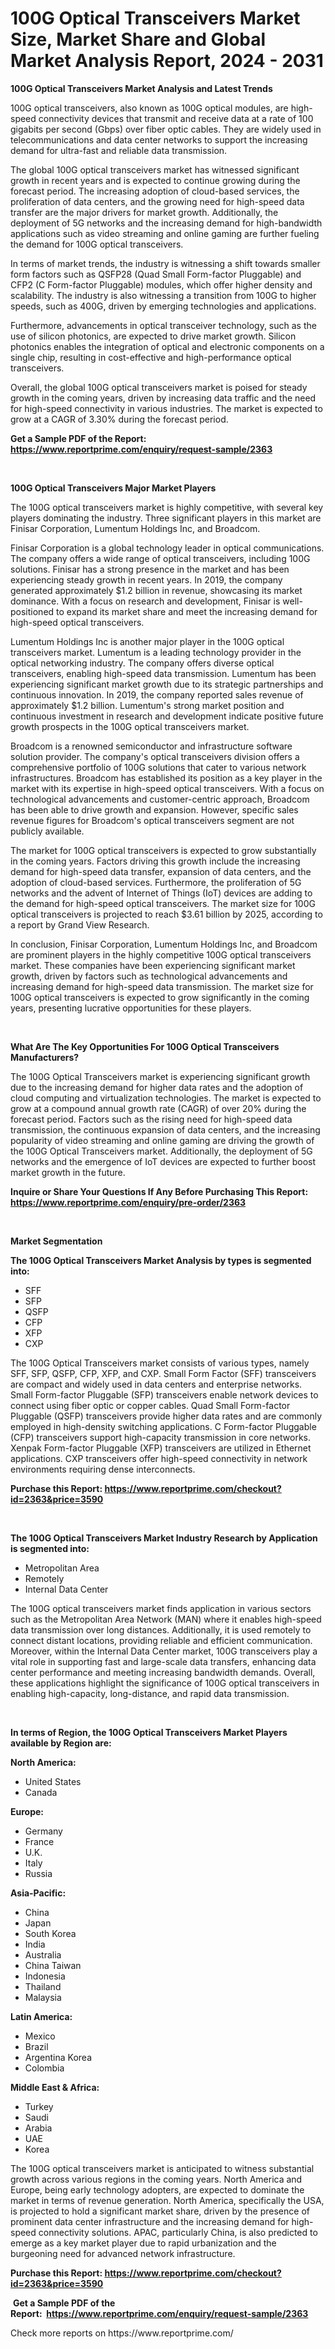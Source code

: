 <p><h1>100G Optical Transceivers Market Size, Market Share and Global Market Analysis Report, 2024 - 2031</h1></p><p><strong>100G Optical Transceivers Market Analysis and Latest Trends</strong></p>
<p><p>100G optical transceivers, also known as 100G optical modules, are high-speed connectivity devices that transmit and receive data at a rate of 100 gigabits per second (Gbps) over fiber optic cables. They are widely used in telecommunications and data center networks to support the increasing demand for ultra-fast and reliable data transmission.</p><p>The global 100G optical transceivers market has witnessed significant growth in recent years and is expected to continue growing during the forecast period. The increasing adoption of cloud-based services, the proliferation of data centers, and the growing need for high-speed data transfer are the major drivers for market growth. Additionally, the deployment of 5G networks and the increasing demand for high-bandwidth applications such as video streaming and online gaming are further fueling the demand for 100G optical transceivers.</p><p>In terms of market trends, the industry is witnessing a shift towards smaller form factors such as QSFP28 (Quad Small Form-factor Pluggable) and CFP2 (C Form-factor Pluggable) modules, which offer higher density and scalability. The industry is also witnessing a transition from 100G to higher speeds, such as 400G, driven by emerging technologies and applications.</p><p>Furthermore, advancements in optical transceiver technology, such as the use of silicon photonics, are expected to drive market growth. Silicon photonics enables the integration of optical and electronic components on a single chip, resulting in cost-effective and high-performance optical transceivers.</p><p>Overall, the global 100G optical transceivers market is poised for steady growth in the coming years, driven by increasing data traffic and the need for high-speed connectivity in various industries. The market is expected to grow at a CAGR of 3.30% during the forecast period.</p></p>
<p><strong>Get a Sample PDF of the Report:&nbsp; <a href="https://www.reportprime.com/enquiry/request-sample/2363">https://www.reportprime.com/enquiry/request-sample/2363</a></strong></p>
<p>&nbsp;</p>
<p><strong>100G Optical Transceivers Major Market Players</strong></p>
<p><p>The 100G optical transceivers market is highly competitive, with several key players dominating the industry. Three significant players in this market are Finisar Corporation, Lumentum Holdings Inc, and Broadcom.</p><p>Finisar Corporation is a global technology leader in optical communications. The company offers a wide range of optical transceivers, including 100G solutions. Finisar has a strong presence in the market and has been experiencing steady growth in recent years. In 2019, the company generated approximately $1.2 billion in revenue, showcasing its market dominance. With a focus on research and development, Finisar is well-positioned to expand its market share and meet the increasing demand for high-speed optical transceivers.</p><p>Lumentum Holdings Inc is another major player in the 100G optical transceivers market. Lumentum is a leading technology provider in the optical networking industry. The company offers diverse optical transceivers, enabling high-speed data transmission. Lumentum has been experiencing significant market growth due to its strategic partnerships and continuous innovation. In 2019, the company reported sales revenue of approximately $1.2 billion. Lumentum's strong market position and continuous investment in research and development indicate positive future growth prospects in the 100G optical transceivers market.</p><p>Broadcom is a renowned semiconductor and infrastructure software solution provider. The company's optical transceivers division offers a comprehensive portfolio of 100G solutions that cater to various network infrastructures. Broadcom has established its position as a key player in the market with its expertise in high-speed optical transceivers. With a focus on technological advancements and customer-centric approach, Broadcom has been able to drive growth and expansion. However, specific sales revenue figures for Broadcom's optical transceivers segment are not publicly available.</p><p>The market for 100G optical transceivers is expected to grow substantially in the coming years. Factors driving this growth include the increasing demand for high-speed data transfer, expansion of data centers, and the adoption of cloud-based services. Furthermore, the proliferation of 5G networks and the advent of Internet of Things (IoT) devices are adding to the demand for high-speed optical transceivers. The market size for 100G optical transceivers is projected to reach $3.61 billion by 2025, according to a report by Grand View Research.</p><p>In conclusion, Finisar Corporation, Lumentum Holdings Inc, and Broadcom are prominent players in the highly competitive 100G optical transceivers market. These companies have been experiencing significant market growth, driven by factors such as technological advancements and increasing demand for high-speed data transmission. The market size for 100G optical transceivers is expected to grow significantly in the coming years, presenting lucrative opportunities for these players.</p></p>
<p>&nbsp;</p>
<p><strong>What Are The Key Opportunities For 100G Optical Transceivers Manufacturers?</strong></p>
<p><p>The 100G Optical Transceivers market is experiencing significant growth due to the increasing demand for higher data rates and the adoption of cloud computing and virtualization technologies. The market is expected to grow at a compound annual growth rate (CAGR) of over 20% during the forecast period. Factors such as the rising need for high-speed data transmission, the continuous expansion of data centers, and the increasing popularity of video streaming and online gaming are driving the growth of the 100G Optical Transceivers market. Additionally, the deployment of 5G networks and the emergence of IoT devices are expected to further boost market growth in the future.</p></p>
<p><strong>Inquire or Share Your Questions If Any Before Purchasing This Report: <a href="https://www.reportprime.com/enquiry/pre-order/2363">https://www.reportprime.com/enquiry/pre-order/2363</a></strong></p>
<p>&nbsp;</p>
<p><strong>Market Segmentation</strong></p>
<p><strong>The 100G Optical Transceivers Market Analysis by types is segmented into:</strong></p>
<p><ul><li>SFF</li><li>SFP</li><li>QSFP</li><li>CFP</li><li>XFP</li><li>CXP</li></ul></p>
<p><p>The 100G Optical Transceivers market consists of various types, namely SFF, SFP, QSFP, CFP, XFP, and CXP. Small Form Factor (SFF) transceivers are compact and widely used in data centers and enterprise networks. Small Form-factor Pluggable (SFP) transceivers enable network devices to connect using fiber optic or copper cables. Quad Small Form-factor Pluggable (QSFP) transceivers provide higher data rates and are commonly employed in high-density switching applications. C Form-factor Pluggable (CFP) transceivers support high-capacity transmission in core networks. Xenpak Form-factor Pluggable (XFP) transceivers are utilized in Ethernet applications. CXP transceivers offer high-speed connectivity in network environments requiring dense interconnects.</p></p>
<p><strong>Purchase this Report:&nbsp;<a href="https://www.reportprime.com/checkout?id=2363&price=3590">https://www.reportprime.com/checkout?id=2363&price=3590</a></strong></p>
<p>&nbsp;</p>
<p><strong>The 100G Optical Transceivers Market Industry Research by Application is segmented into:</strong></p>
<p><ul><li>Metropolitan Area</li><li>Remotely</li><li>Internal Data Center</li></ul></p>
<p><p>The 100G optical transceivers market finds application in various sectors such as the Metropolitan Area Network (MAN) where it enables high-speed data transmission over long distances. Additionally, it is used remotely to connect distant locations, providing reliable and efficient communication. Moreover, within the Internal Data Center market, 100G transceivers play a vital role in supporting fast and large-scale data transfers, enhancing data center performance and meeting increasing bandwidth demands. Overall, these applications highlight the significance of 100G optical transceivers in enabling high-capacity, long-distance, and rapid data transmission.</p></p>
<p>&nbsp;</p>
<p><strong>In terms of Region, the 100G Optical Transceivers Market Players available by Region are:</strong></p>
<p>
    <p> <strong> North America: </strong>
        <ul>
            <li>United States</li>
            <li>Canada</li>
        </ul>
        </p> 
    <p> <strong> Europe: </strong>
        <ul>
            <li>Germany</li>
            <li>France</li>
            <li>U.K.</li>
            <li>Italy</li>
            <li>Russia</li>
        </ul>
        </p> 
    <p> <strong> Asia-Pacific: </strong>
        <ul>
            <li>China</li>
            <li>Japan</li>
            <li>South Korea</li>
            <li>India</li>
            <li>Australia</li>
            <li>China Taiwan</li>
            <li>Indonesia</li>
            <li>Thailand</li>
            <li>Malaysia</li>
        </ul>
        </p> 
    <p> <strong> Latin America: </strong>
        <ul>
            <li>Mexico</li>
            <li>Brazil</li>
            <li>Argentina Korea</li>
            <li>Colombia</li>
        </ul>
        </p> 
    <p> <strong> Middle East & Africa: </strong>
        <ul>
            <li>Turkey</li>
            <li>Saudi</li>
            <li>Arabia</li>
            <li>UAE</li>
            <li>Korea</li>
        </ul>
    </p>
    </p>
<p><p>The 100G optical transceivers market is anticipated to witness substantial growth across various regions in the coming years. North America and Europe, being early technology adopters, are expected to dominate the market in terms of revenue generation. North America, specifically the USA, is projected to hold a significant market share, driven by the presence of prominent data center infrastructure and the increasing demand for high-speed connectivity solutions. APAC, particularly China, is also predicted to emerge as a key market player due to rapid urbanization and the burgeoning need for advanced network infrastructure.</p></p>
<p><strong>Purchase this Report: <a href="https://www.reportprime.com/checkout?id=2363&price=3590">https://www.reportprime.com/checkout?id=2363&price=3590</a></strong></p>
<p>&nbsp;<strong>Get a Sample PDF of the Report:&nbsp;&nbsp;<a href="https://www.reportprime.com/enquiry/request-sample/2363">https://www.reportprime.com/enquiry/request-sample/2363</a></strong></p>
<p><strong></strong></p>
<p>Check more reports on https://www.reportprime.com/</p>